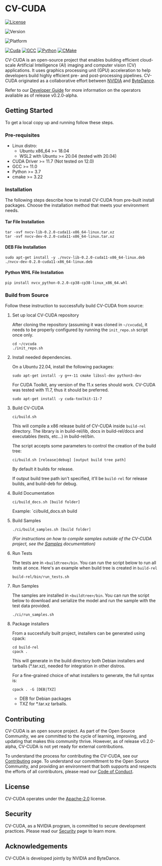# CV-CUDA

[![License](https://img.shields.io/badge/License-Apache_2.0-yellogreen.svg)](https://opensource.org/licenses/Apache-2.0)

![Version](https://img.shields.io/badge/Version-v0.2.0--alpha-blue)

![Platform](https://img.shields.io/badge/Platform-linux--64_%7C_win--64_wsl2-gray)

[![Cuda](https://img.shields.io/badge/CUDA-v11.7-%2376B900?logo=nvidia)](https://developer.nvidia.com/cuda-toolkit-archive)
[![GCC](https://img.shields.io/badge/GCC-v11.0-yellow)](https://gcc.gnu.org/gcc-11/changes.html)
[![Python](https://img.shields.io/badge/python-v3.7_%7c_v3.8_%7c_v3.9_%7c_v3.10-blue?logo=python)](https://www.python.org/)
[![CMake](https://img.shields.io/badge/CMake-v3.22-%23008FBA?logo=cmake)](https://cmake.org/)

CV-CUDA is an open-source project that enables building efficient cloud-scale
Artificial Intelligence (AI) imaging and computer vision (CV) applications. It
uses graphics processing unit (GPU) acceleration to help developers build highly
efficient pre- and post-processing pipelines. CV-CUDA originated as a
collaborative effort between [NVIDIA][NVIDIA Develop] and [ByteDance][ByteDance].

Refer to our [Developer Guide](DEVELOPER_GUIDE.md) for more information on the
operators avaliable as of release v0.2.0-alpha.

## Getting Started

To get a local copy up and running follow these steps.

### Pre-requisites

- Linux distro:
  - Ubuntu x86_64 >= 18.04
  - WSL2 with Ubuntu >= 20.04 (tested with 20.04)
- CUDA Driver >= 11.7 (Not tested on 12.0)
- GCC >= 11.0
- Python >= 3.7
- cmake >= 3.22

### Installation

The following steps describe how to install CV-CUDA from pre-built install
packages. Choose the installation method that meets your environment needs.

#### Tar File Installation

```shell
tar -xvf nvcv-lib-0.2.0-cuda11-x86_64-linux.tar.xz
tar -xvf nvcv-dev-0.2.0-cuda11-x86_64-linux.tar.xz
```

#### DEB File Installation

```shell
sudo apt-get install -y ./nvcv-lib-0.2.0-cuda11-x86_64-linux.deb ./nvcv-dev-0.2.0-cuda11-x86_64-linux.deb
```

#### Python WHL File Installation

```shell
pip install nvcv_python-0.2.0-cp38-cp38-linux_x86_64.whl
```

### Build from Source

Follow these instruction to successfully build CV-CUDA from source:

1. Set up local CV-CUDA repository

   After cloning the repository (assuming it was cloned in `~/cvcuda`),
   it needs to be properly configured by running the `init_repo.sh` script once only.

   ```shell
   cd ~/cvcuda
   ./init_repo.sh
   ```

1. Install needed dependencies.

   On a Ubuntu 22.04, install the following packages:

   ```shell
   sudo apt-get install -y g++-11 cmake libssl-dev python3-dev
   ```

   For CUDA Toolkit, any version of the 11.x series should work.
   CV-CUDA was tested with 11.7, thus it should be preferred.

   ```shell
   sudo apt-get install -y cuda-toolkit-11-7
   ```

1. Build CV-CUDA

   ```shell
   ci/build.sh
   ```

   This will compile a x86 release build of CV-CUDA inside `build-rel` directory.
   The library is in build-rel/lib, docs in build-rel/docs and executables
   (tests, etc...) in build-rel/bin.

   The script accepts some parameters to control the creation of the build tree:

   ```shell
   ci/build.sh [release|debug] [output build tree path]
   ```

   By default it builds for release.

   If output build tree path isn't specified, it'll be `build-rel` for release
   builds, and build-deb for debug.

1. Build Documentation

   ```shell
   ci/build_docs.sh [build folder]
   ```

   Example:
   `ci/build_docs.sh build

1. Build Samples

   ```shell
   ./ci/build_samples.sh [build folder]
   ```

   _(For instructions on how to compile samples outside of the CV-CUDA project,
   see the [Samples](samples/README.md) documentation)_

1. Run Tests

   The tests are in `<buildtree>/bin`. You can run the script below to run all
   tests at once. Here's an example when build tree is created in `build-rel`

   ```shell
   build-rel/bin/run_tests.sh
   ```

1. Run Samples

   The samples are installed in `<buildtree>/bin`. You can run the script below
   to download and serialize the model and run the sample with the test data
   provided.

   ```shell
   ./ci/run_samples.sh
   ```

1. Package installers

   From a succesfully built project, installers can be generated using cpack:

   ```shell
   cd build-rel
   cpack .
   ```

   This will generate in the build directory both Debian installers and tarballs
   (\*.tar.xz), needed for integration in other distros.

   For a fine-grained choice of what installers to generate, the full syntax is:

   ```shell
   cpack . -G [DEB|TXZ]
   ```

   - DEB for Debian packages
   - TXZ for \*.tar.xz tarballs.

## Contributing

CV-CUDA is an open source project. As part of the Open Source Community, we are
committed to the cycle of learning, improving, and updating that makes this
community thrive. However, as of release v0.2.0-alpha, CV-CUDA is not yet ready
for external contributions.

To understand the process for contributing the CV-CUDA, see our
[Contributing](CONTRIBUTING.md) page. To understand our committment to the Open
Source Community, and providing an environment that both supports and respects
the efforts of all contributors, please read our
[Code of Conduct](CODE_OF_CONDUCT.md).

## License

CV-CUDA operates under the [Apache-2.0](LICENSE.md) license.

## Security

CV-CUDA, as a NVIDIA program, is committed to secure development practices.
Please read our [Security](SECURITY.md) page to learn more.

## Acknowledgements

CV-CUDA is developed jointly by NVIDIA and ByteDance.

[NVIDIA Develop]: https://developer.nvidia.com/
[ByteDance]: https://www.bytedance.com/

